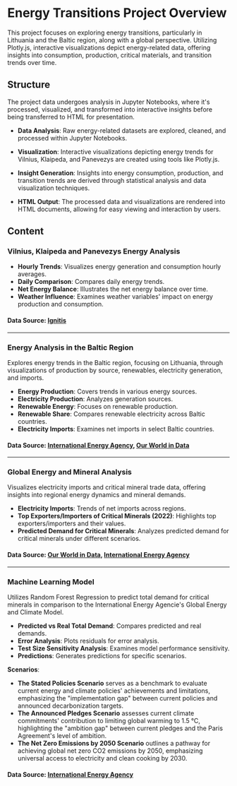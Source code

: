 # Energy Transitions Project Overview

This project focuses on exploring energy transitions, particularly in Lithuania and the Baltic region, along with a global perspective. Utilizing Plotly.js, interactive visualizations depict energy-related data, offering insights into consumption, production, critical materials, and transition trends over time.

## Structure
The project data undergoes analysis in Jupyter Notebooks, where it's processed, visualized, and transformed into interactive insights before being transferred to HTML for presentation. 

- **Data Analysis**: Raw energy-related datasets are explored, cleaned, and processed within Jupyter Notebooks.
  
- **Visualization**: Interactive visualizations depicting energy trends for Vilnius, Klaipeda, and Panevezys are created using tools like Plotly.js.
  
- **Insight Generation**: Insights into energy consumption, production, and transition trends are derived through statistical analysis and data visualization techniques.
  
- **HTML Output**: The processed data and visualizations are rendered into HTML documents, allowing for easy viewing and interaction by users.
  
## Content
### Vilnius, Klaipeda and Panevezys Energy Analysis
- **Hourly Trends**: Visualizes energy generation and consumption hourly averages.
- **Daily Comparison**: Compares daily energy trends.
- **Net Energy Balance**: Illustrates the net energy balance over time.
- **Weather Influence**: Examines weather variables' impact on energy production and consumption.

#### Data Source: [Ignitis](https://ignitisinnovation.com/what-we-do/open-data/)

---

### Energy Analysis in the Baltic Region
Explores energy trends in the Baltic region, focusing on Lithuania, through visualizations of production by source, renewables, electricity generation, and imports.

- **Energy Production**: Covers trends in various energy sources.
- **Electricity Production**: Analyzes generation sources.
- **Renewable Energy**: Focuses on renewable production.
- **Renewable Share**: Compares renewable electricity across Baltic countries.
- **Electricity Imports**: Examines net imports in select Baltic countries.

#### Data Source: [International Energy Agency](https://www.iea.org/data-and-statistics/data-product/world-energy-statistics-and-balances), [Our World in Data](https://ourworldindata.org/energy)

---

### Global Energy and Mineral Analysis
Visualizes electricity imports and critical mineral trade data, offering insights into regional energy dynamics and mineral demands.

- **Electricity Imports**: Trends of net imports across regions.
- **Top Exporters/Importers of Critical Minerals (2022)**: Highlights top exporters/importers and their values.
- **Predicted Demand for Critical Minerals**: Analyzes predicted demand for critical minerals under different scenarios.

#### Data Source: [Our World in Data](https://ourworldindata.org/energy), [International Energy Agency](https://www.iea.org/reports/critical-minerals-market-review-2023)

---

### Machine Learning Model
Utilizes Random Forest Regression to predict total demand for critical minerals in comparison to the International Energy Agencie's Global Energy and Climate Model.
- **Predicted vs Real Total Demand**: Compares predicted and real demands.
- **Error Analysis**: Plots residuals for error analysis.
- **Test Size Sensitivity Analysis**: Examines model performance sensitivity.
- **Predictions**: Generates predictions for specific scenarios.

**Scenarios**:
- **The Stated Policies Scenario** serves as a benchmark to evaluate current energy and climate policies' achievements and limitations, emphasizing the "implementation gap" between current policies and announced decarbonization targets.
- **The Announced Pledges Scenario** assesses current climate commitments' contribution to limiting global warming to 1.5 °C, highlighting the "ambition gap" between current pledges and the Paris Agreement's level of ambition.
- **The Net Zero Emissions by 2050 Scenario** outlines a pathway for achieving global net zero CO2 emissions by 2050, emphasizing universal access to electricity and clean cooking by 2030.

#### Data Source: [International Energy Agency](https://www.iea.org/data-and-statistics/data-tools/critical-minerals-data-explorer)